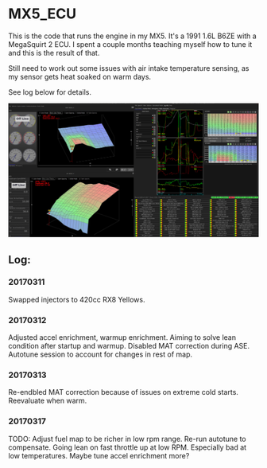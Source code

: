 # MX5_ECU

This is the code that runs the engine in my MX5. It's a 1991 1.6L B6ZE with a MegaSquirt 2 ECU. I spent a couple months teaching myself how to tune it and this is the result of that. 

Still need to work out some issues with air intake temperature sensing, as my sensor gets heat soaked on warm days. 

See log below for details.

![alt text](https://github.com/NickNothom/MX5_ECU/raw/master/projectCfg/plot.jpg "Logo Title Text 1")

## Log:

### 20170311

Swapped injectors to 420cc RX8 Yellows.

### 20170312

Adjusted accel enrichment, warmup enrichment. Aiming to solve lean condition after startup and warmup. Disabled MAT correction during ASE. 
Autotune session to account for changes in rest of map. 

### 20170313
Re-endbled MAT correction because of issues on extreme cold starts. Reevaluate when warm. 

### 20170317
TODO: Adjust fuel map to be richer in low rpm range. Re-run autotune to compensate. Going lean on fast throttle up at low RPM. Especially bad at low temperatures. Maybe tune accel enrichment more?
